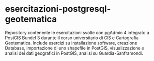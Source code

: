 # esercitazioni-postgresql-geotematica
Repository contenente le esercitazioni svolte con pgAdmin 4 integrato a PostGIS Bundel 3 durante il corso universitario di GIS e Cartografia Geotematica. Include esercizi su installazione software, creazione Database, importazione di uno shapefile in PostGIS, visualizzazione e analisi dei dati geografici in PostGIS, analisi su Guardia-Sanframondi.
